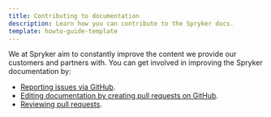 ```yaml
---
title: Contributing to documentation
description: Learn how you can contribute to the Spryker docs.
template: howto-guide-template
---
```


We at Spryker aim to constantly improve the content we provide our customers and partners with. You can get involved in improving the Spryker documentation by:
* [Reporting issues via GitHub](/docs/scos/user/intro-to-spryker/contributing-to-documentation/reporting-documentation-issues.html).
* [Editing documentation by creating pull requests on GitHub](/docs/scos/user/intro-to-spryker/contributing-to-documentation/editing-documentation-via-pull-requests.html).
* [Reviewing pull requests](/docs/scos/user/intro-to-spryker/contributing-to-documentation/reviewing-pull-requests.html).
